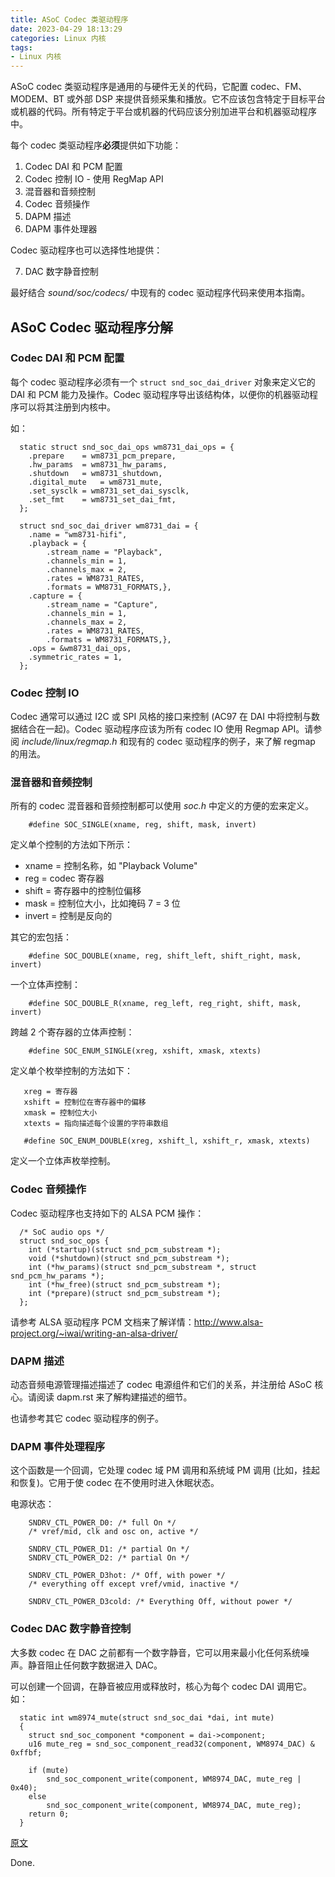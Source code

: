 ```yaml
---
title: ASoC Codec 类驱动程序
date: 2023-04-29 18:13:29
categories: Linux 内核
tags:
- Linux 内核
---
```


ASoC codec 类驱动程序是通用的与硬件无关的代码，它配置 codec、FM、MODEM、BT 或外部 DSP 来提供音频采集和播放。它不应该包含特定于目标平台或机器的代码。所有特定于平台或机器的代码应该分别加进平台和机器驱动程序中。

每个 codec 类驱动程序**必须**提供如下功能：

1. Codec DAI 和 PCM 配置
2. Codec 控制 IO - 使用 RegMap API
3. 混音器和音频控制
4. Codec 音频操作
5. DAPM 描述
6. DAPM 事件处理器

Codec 驱动程序也可以选择性地提供：

7. DAC 数字静音控制

最好结合 *sound/soc/codecs/* 中现有的 codec 驱动程序代码来使用本指南。

## ASoC Codec 驱动程序分解

### Codec DAI 和 PCM 配置

每个 codec 驱动程序必须有一个 `struct snd_soc_dai_driver` 对象来定义它的 DAI 和 PCM 能力及操作。Codec 驱动程序导出该结构体，以便你的机器驱动程序可以将其注册到内核中。

如：
```
  static struct snd_soc_dai_ops wm8731_dai_ops = {
	.prepare	= wm8731_pcm_prepare,
	.hw_params	= wm8731_hw_params,
	.shutdown	= wm8731_shutdown,
	.digital_mute	= wm8731_mute,
	.set_sysclk	= wm8731_set_dai_sysclk,
	.set_fmt	= wm8731_set_dai_fmt,
  };
  
  struct snd_soc_dai_driver wm8731_dai = {
	.name = "wm8731-hifi",
	.playback = {
		.stream_name = "Playback",
		.channels_min = 1,
		.channels_max = 2,
		.rates = WM8731_RATES,
		.formats = WM8731_FORMATS,},
	.capture = {
		.stream_name = "Capture",
		.channels_min = 1,
		.channels_max = 2,
		.rates = WM8731_RATES,
		.formats = WM8731_FORMATS,},
	.ops = &wm8731_dai_ops,
	.symmetric_rates = 1,
  };
```

### Codec 控制 IO

Codec 通常可以通过 I2C 或 SPI 风格的接口来控制 (AC97 在 DAI 中将控制与数据结合在一起)。Codec 驱动程序应该为所有 codec IO 使用 Regmap API。请参阅 *include/linux/regmap.h* 和现有的 codec 驱动程序的例子，来了解 regmap 的用法。

### 混音器和音频控制

所有的 codec 混音器和音频控制都可以使用 *soc.h* 中定义的方便的宏来定义。

```
    #define SOC_SINGLE(xname, reg, shift, mask, invert)
```
定义单个控制的方法如下所示：
  - xname = 控制名称，如 "Playback Volume"
  - reg = codec 寄存器
  - shift = 寄存器中的控制位偏移
  - mask = 控制位大小，比如掩码 7 = 3 位
  - invert = 控制是反向的

其它的宏包括：
```
    #define SOC_DOUBLE(xname, reg, shift_left, shift_right, mask, invert)
```

一个立体声控制：
```
    #define SOC_DOUBLE_R(xname, reg_left, reg_right, shift, mask, invert)
```

跨越 2 个寄存器的立体声控制：
```
    #define SOC_ENUM_SINGLE(xreg, xshift, xmask, xtexts)
```

定义单个枚举控制的方法如下：
```
   xreg = 寄存器
   xshift = 控制位在寄存器中的偏移
   xmask = 控制位大小
   xtexts = 指向描述每个设置的字符串数组

   #define SOC_ENUM_DOUBLE(xreg, xshift_l, xshift_r, xmask, xtexts)
```

定义一个立体声枚举控制。

### Codec 音频操作

Codec 驱动程序也支持如下的 ALSA PCM 操作：
```
  /* SoC audio ops */
  struct snd_soc_ops {
	int (*startup)(struct snd_pcm_substream *);
	void (*shutdown)(struct snd_pcm_substream *);
	int (*hw_params)(struct snd_pcm_substream *, struct snd_pcm_hw_params *);
	int (*hw_free)(struct snd_pcm_substream *);
	int (*prepare)(struct snd_pcm_substream *);
  };
```

请参考 ALSA 驱动程序 PCM 文档来了解详情：http://www.alsa-project.org/~iwai/writing-an-alsa-driver/

### DAPM 描述

动态音频电源管理描述描述了 codec 电源组件和它们的关系，并注册给 ASoC 核心。请阅读 dapm.rst 来了解构建描述的细节。

也请参考其它 codec 驱动程序的例子。

### DAPM 事件处理程序

这个函数是一个回调，它处理 codec 域 PM 调用和系统域 PM 调用 (比如，挂起和恢复)。它用于使 codec 在不使用时进入休眠状态。

电源状态：
```
	SNDRV_CTL_POWER_D0: /* full On */
	/* vref/mid, clk and osc on, active */

	SNDRV_CTL_POWER_D1: /* partial On */
	SNDRV_CTL_POWER_D2: /* partial On */

	SNDRV_CTL_POWER_D3hot: /* Off, with power */
	/* everything off except vref/vmid, inactive */

	SNDRV_CTL_POWER_D3cold: /* Everything Off, without power */
```

### Codec DAC 数字静音控制

大多数 codec 在 DAC 之前都有一个数字静音，它可以用来最小化任何系统噪声。静音阻止任何数字数据进入 DAC。

可以创建一个回调，在静音被应用或释放时，核心为每个 codec DAI 调用它。如：
```
  static int wm8974_mute(struct snd_soc_dai *dai, int mute)
  {
	struct snd_soc_component *component = dai->component;
	u16 mute_reg = snd_soc_component_read32(component, WM8974_DAC) & 0xffbf;

	if (mute)
		snd_soc_component_write(component, WM8974_DAC, mute_reg | 0x40);
	else
		snd_soc_component_write(component, WM8974_DAC, mute_reg);
	return 0;
  }
```

[原文](linux-kernel/Documentation/sound/soc/codec.rst)

Done.
